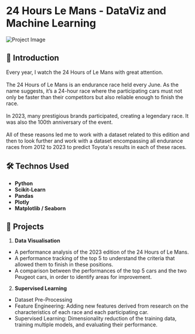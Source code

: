 # 24 Hours Le Mans - DataViz and Machine Learning

![Project Image](https://api.lemans.org/media/cache/api_news_large/assets/fileuploads/64/6c/646c741a5eeed.jpg)

## 🚀 Introduction

Every year, I watch the 24 Hours of Le Mans with great attention.<br><br>
The 24 Hours of Le Mans is an endurance race held every June. As the name suggests, it’s a 24-hour race where the participating cars must not only be faster than their competitors but also reliable enough to finish the race.<br><br>
In 2023, many prestigious brands participated, creating a legendary race. It was also the 100th anniversary of the event.<br><br>
All of these reasons led me to work with a dataset related to this edition and then to look further and work with a dataset encompassing all endurance races from 2012 to 2023 to predict Toyota's results in each of these races.

## 🛠️ Technos Used

- **Python**
- **Scikit-Learn**
- **Pandas**
- **Plotly**
- **Matplotlib / Seaborn**

## 🔑 Projects 

1. **Data Visualisation**
- A performance analysis of the 2023 edition of the 24 Hours of Le Mans.
- A performance tracking of the top 5 to understand the criteria that allowed them to finish in these positions.
- A comparison between the performances of the top 5 cars and the two Peugeot cars, in order to identify areas for improvement.

2. **Supervised Learning**
- Dataset Pre-Processing
- Feature Engineering: Adding new features derived from research on the characteristics of each race and each participating car.
- Supervised Learning: Dimensionality reduction of the training data, training multiple models, and evaluating their performance.
